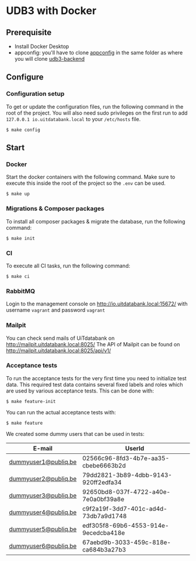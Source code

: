 # UDB3 with Docker

## Prerequisite
- Install Docker Desktop
- appconfig: you'll have to clone [appconfig](https://github.com/cultuurnet/appconfig) in the same folder as where you will clone [udb3-backend](https://github.com/cultuurnet/udb3-backend)

## Configure

### Configuration setup
To get or update the configuration files, run the following command in the root of the project.
You will also need sudo privileges on the first run to add `127.0.0.1 io.uitdatabank.local` to your `/etc/hosts` file.

```
$ make config
```

## Start

### Docker

Start the docker containers with the following command. Make sure to execute this inside the root of the project so the `.env` can be used.
```
$ make up
```

### Migrations & Composer packages

To install all composer packages & migrate the database, run the following command:
```
$ make init
```

### CI

To execute all CI tasks, run the following command:
```
$ make ci
```

### RabbitMQ

Login to the management console on http://io.uitdatabank.local:15672/ with username `vagrant` and password `vagrant` 

### Mailpit

You can check send mails of UiTdatabank on http://mailpit.uitdatabank.local:8025/
The API of Mailpit can be found on http://mailpit.uitdatabank.local:8025/api/v1/

### Acceptance tests

To run the acceptance tests for the very first time you need to initialize test data. This required test data contains several fixed labels and roles which are used by various acceptance tests.
This can be done with:
```
$ make feature-init
```
You can run the actual acceptance tests with:
```
$ make feature
```
We created some dummy users that can be used in tests:

| E-mail               | UserId                               |
| -------------------- | ------------------------------------ |
| dummyuser1@publiq.be | 02566c96-8fd3-4b7e-aa35-cbebe6663b2d |
| dummyuser2@publiq.be | 79dd2821-3b89-4dbb-9143-920ff2edfa34 |
| dummyuser3@publiq.be | 92650bd8-037f-4722-a40e-7e0a0bf39a8e |
| dummyuser4@publiq.be | c9f2a19f-3dd7-401c-ad4d-73db7a9d1748 |
| dummyuser5@publiq.be | edf305f8-69b6-4553-914e-9ecedcba418e |
| dummyuser6@publiq.be | 67aebd9b-3033-459c-818e-ca684b3a27b3 |
